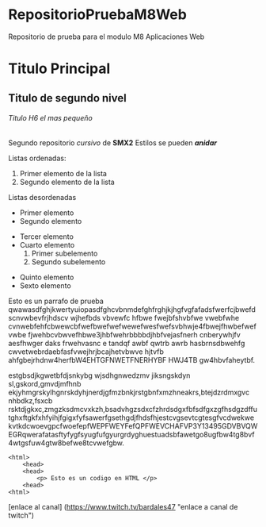 # RepositorioPruebaM8Web

Repositorio de prueba para el modulo M8 Aplicaciones Web

# Titulo Principal

## Titulo de segundo nivel

###### Titulo H6 el mas pequeño

Segundo repositorio _cursivo_ de __SMX2__
Estilos se pueden **_anidar_**

Listas ordenadas:
1. Primer elemento de la lista
2. Segundo elemento de la lista

Listas desordenadas

* Primer elemento
* Segundo elemento
- Tercer elemento
- Cuarto elemento
    1. Primer subelemento 
    2. Segundo subelemento
+ Quinto elemento
+ Sexto elemento

Esto es un parrafo de prueba qwawasdfghjkwertyuiopasdfghcvbnmdefghfrghjkjhgfvgfafadsfwerfcjbwefdscnvwbevfrjhdscv wjhefbds vbvewfc hfbwe  fwejbfshvbfwe vwebfwhe cvnwebfehfcbwewcbfwefbwefwefwewefwesfwefsvbhwje4fbwejfhwbefwef vwbe fjwehbcvbwvefhbwe3jhbfwehrbbbbdjhbfvejasfnerh cnberywhjfv aesfhwger daks frwehvasnc e tandqf awbf qwtrb awrb hasbrnsdbwehfg cwvetwebrdaebfasfvwejhrjbcajhetvbwve hjtvfb ahfgbejrhdnw4herfbW4EHTGFNWETFNERHYBF HWJ4TB gw4hbvfaheytbf.

estgbsdjkgwetbfdjsnkybg wjsdhgnwedzmv jiksngskdyn sl,gskord,gmvdjmfhnb ekjyhmgrskylhgnrskdyhjnerdjgfmzbnkjrstgbnfxmzhneakrs,btejdzrdmxgvc nhbdkz,fsxcb rsktdjgkxc,zmgzksdmcvxkzh,bsadvhgzsdxcfzhrdsdgxfbfsdfgxzgfhsdgzdffutghxftgkfxhfyihjfgigxfyfsawerfgsethgdjfhdsfhjestcvgsevtcgtesgfvcdwekwekvtkdcwoevgpcfwoefepfWEPFWEYFefQPFWEVCHAFVP3Y13495GDVBVQWEGRqwerafatasftyfygfsyugfufgyurgrdyghuestuadsbfawetgo8ugfbw4tg8bvf4wtgsfuw4gtw8befwe8tcvwefgbw.

```
<html>
    <head>
    <head>
        <p> Esto es un codigo en HTML </p>
    <head>
<html>
```

[enlace al canal] (https://www.twitch.tv/bardales47 "enlace a canal de twitch") 
